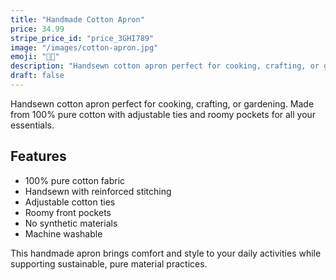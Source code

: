 ```yaml
---
title: "Handmade Cotton Apron"
price: 34.99
stripe_price_id: "price_3GHI789"
image: "/images/cotton-apron.jpg"
emoji: "👩‍🍳"
description: "Handsewn cotton apron perfect for cooking, crafting, or gardening. Made from 100% pure cotton with adjustable ties and roomy pockets."
draft: false
---
```


Handsewn cotton apron perfect for cooking, crafting, or gardening. Made from 100% pure cotton with adjustable ties and roomy pockets for all your essentials.

## Features
- 100% pure cotton fabric
- Handsewn with reinforced stitching
- Adjustable cotton ties
- Roomy front pockets
- No synthetic materials
- Machine washable

This handmade apron brings comfort and style to your daily activities while supporting sustainable, pure material practices. 